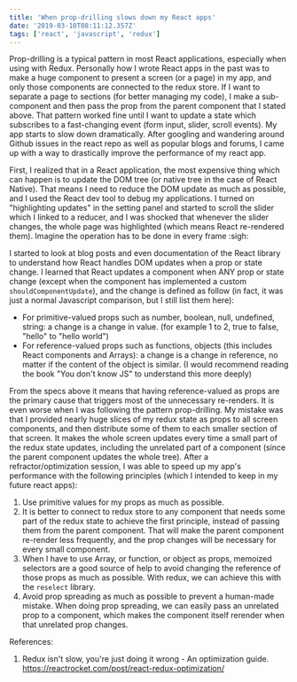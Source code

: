 ```yaml
---
title: 'When prop-drilling slows down my React apps'
date: '2019-03-10T08:11:12.357Z'
tags: ['react', 'javascript', 'redux']
---
```


Prop-drilling is a typical pattern in most React applications, especially when using with Redux. Personally how I wrote React apps in the past was to make a huge component to present a screen (or a page) in my app, and only those components are connected to the redux store. If I want to separate a page to sections (for better managing my code), I make a sub-component and then pass the prop from the parent component that I stated above. That pattern worked fine until I want to update a state which subscribes to a fast-changing event (form input, slider, scroll events). My app starts to slow down dramatically. After googling and wandering around Github issues in the react repo as well as popular blogs and forums, I came up with a way to drastically improve the performance of my react app.

First, I realized that in a React application, the most expensive thing which can happen is to update the DOM tree (or native tree in the case of React Native). That means I need to reduce the DOM update as much as possible, and I used the React dev tool to debug my applications. I turned on "highlighting updates" in the setting panel and started to scroll the slider which I linked to a reducer, and I was shocked that whenever the slider changes, the whole page was highlighted (which means React re-rendered them). Imagine the operation has to be done in every frame :sigh:

I started to look at blog posts and even documentation of the React library to understand how React handles DOM updates when a prop or state change. I learned that React updates a component when ANY prop or state change (except when the component has implemented a custom `shouldComponentUpdate`), and the change is defined as follow (in fact, it was just a normal Javascript comparison, but I still list them here):

- For primitive-valued props such as number, boolean, null, undefined, string: a change is a change in value. (for example 1 to 2, true to false, "hello" to "hello world")
- For reference-valued props such as functions, objects (this includes React components and Arrays): a change is a change in reference, no matter if the content of the object is similar. (I would recommend reading the book "You don't know JS" to understand this more deeply)

From the specs above it means that having reference-valued as props are the primary cause that triggers most of the unnecessary re-renders. It is even worse when I was following the pattern prop-drilling. My mistake was that I provided nearly huge slices of my redux state as props to all screen components, and then distribute some of them to each smaller section of that screen. It makes the whole screen updates every time a small part of the redux state updates, including the unrelated part of a component (since the parent component updates the whole tree). After a refractor/optimization session, I was able to speed up my app's performance with the following principles (which I intended to keep in my future react apps):

1. Use primitive values for my props as much as possible.
2. It is better to connect to redux store to any component that needs some part of the redux state to achieve the first principle, instead of passing them from the parent component. That will make the parent component re-render less frequently, and the prop changes will be necessary for every small component.
3. When I have to use Array, or function, or object as props, memoized selectors are a good source of help to avoid changing the reference of those props as much as possible. With redux, we can achieve this with the `reselect` library.
4. Avoid prop spreading as much as possible to prevent a human-made mistake. When doing prop spreading, we can easily pass an unrelated prop to a component, which makes the component itself rerender when that unrelated prop changes.

References:

1. Redux isn't slow, you're just doing it wrong - An optimization guide. https://reactrocket.com/post/react-redux-optimization/
